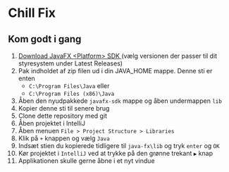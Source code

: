 # Chill Fix

## Kom godt i gang

1. [Download JavaFX \<Platform\> SDK	](https://gluonhq.com/products/javafx/) (vælg versionen der passer til dit styresystem under Latest Releases) 
1. Pak indholdet af zip filen ud i din JAVA_HOME mappe. Denne sti er enten 
   * `C:\Program Files\Java` eller
   * `C:\Program Files (x86)\Java`
1. Åben den nyudpakkede `javafx-sdk` mappe og åben undermappen `lib`
1. Kopier denne sti til senere brug 
1. Clone dette repository med git
1. Åben projektet i IntelliJ
1. Åben menuen `File > Project Structure > Libraries`
1. Klik på `+` knappen og vælg `Java`
1. Indsæt stien du kopierede tidligere til `java-fx\lib` og tryk `enter` og `OK`
1. Kør projektet i `IntelliJ` ved at trykke på den grønne trekant `▶` knap 
1. Applikationen skulle gerne åbne i et nyt vindue  
  